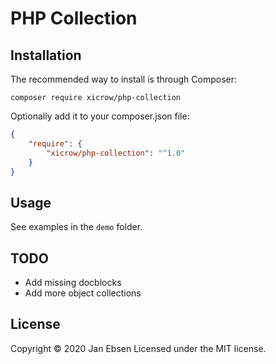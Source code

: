 # PHP Collection

## Installation

The recommended way to install is through Composer:

```shell script
composer require xicrow/php-collection
```

Optionally add it to your composer.json file:

```json
{
	"require": {
		"xicrow/php-collection": "^1.0"
	}
}
```

## Usage

See examples in the `demo` folder.

## TODO

- Add missing docblocks
- Add more object collections

## License

Copyright &copy; 2020 Jan Ebsen
Licensed under the MIT license.
